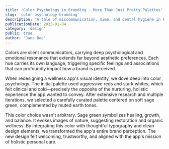 ```yaml
---
title: 'Color Psychology in Branding - More Than Just Pretty Palettes'
slug: 'color-psychology-branding'
description: 'A tale of miscommunication, mime, and dental hygiene in Paris'
publicationDate: 2025-01-04
category: 'design'
public: true
author: 'Jane Doe'
---
```


Colors are silent communicators, carrying deep psychological and emotional resonance that extends far beyond aesthetic preferences. Each hue carries its own language, triggering specific feelings and associations that can profoundly impact how a brand is perceived.

When redesigning a wellness app's visual identity, we dove deep into color psychology. The initial palette used aggressive reds and stark whites, which felt clinical and cold—precisely the opposite of the nurturing, holistic experience the app wanted to convey. After extensive research and multiple iterations, we selected a carefully curated palette centered on soft sage green, complemented by muted earth tones.

This color choice wasn't arbitrary. Sage green symbolizes healing, growth, and balance. It evokes images of nature, suggesting restoration and organic wellness. By integrating this color with thoughtful typography and clean design elements, we transformed the app's entire brand perception. The new design felt welcoming, trustworthy, and aligned with the app's mission of holistic personal care.

